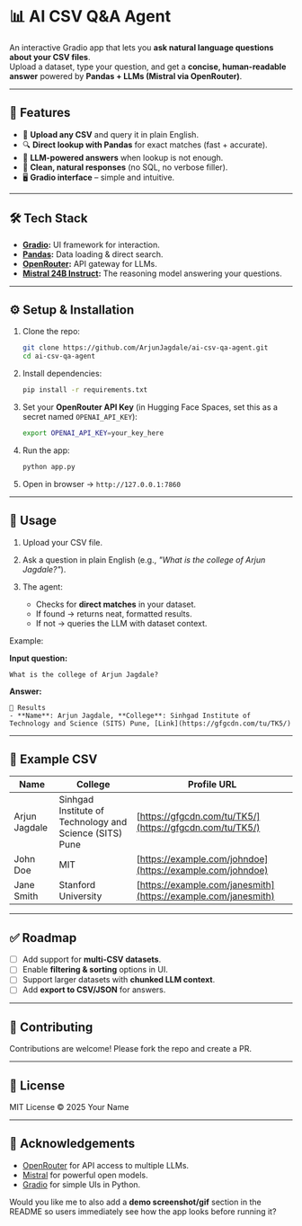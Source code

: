 # 📊 AI CSV Q&A Agent

An interactive Gradio app that lets you **ask natural language questions about your CSV files**.  
Upload a dataset, type your question, and get a **concise, human-readable answer** powered by **Pandas + LLMs (Mistral via OpenRouter)**.  

---

## 🚀 Features
- 📁 **Upload any CSV** and query it in plain English.  
- 🔍 **Direct lookup with Pandas** for exact matches (fast + accurate).  
- 🤖 **LLM-powered answers** when lookup is not enough.  
- 🎯 **Clean, natural responses** (no SQL, no verbose filler).  
- 🖥️ **Gradio interface** – simple and intuitive.  

---

## 🛠️ Tech Stack
- **[Gradio](https://www.gradio.app/):** UI framework for interaction.  
- **[Pandas](https://pandas.pydata.org/):** Data loading & direct search.  
- **[OpenRouter](https://openrouter.ai/):** API gateway for LLMs.  
- **[Mistral 24B Instruct](https://mistral.ai/):** The reasoning model answering your questions.  

---

## ⚙️ Setup & Installation

1. Clone the repo:
   ```bash
   git clone https://github.com/ArjunJagdale/ai-csv-qa-agent.git
   cd ai-csv-qa-agent
   ```

2. Install dependencies:

   ```bash
   pip install -r requirements.txt
   ```

3. Set your **OpenRouter API Key** (in Hugging Face Spaces, set this as a secret named `OPENAI_API_KEY`):

   ```bash
   export OPENAI_API_KEY=your_key_here
   ```

4. Run the app:

   ```bash
   python app.py
   ```

5. Open in browser → `http://127.0.0.1:7860`

---

## 📖 Usage

1. Upload your CSV file.
2. Ask a question in plain English (e.g., *"What is the college of Arjun Jagdale?"*).
3. The agent:

   * Checks for **direct matches** in your dataset.
   * If found → returns neat, formatted results.
   * If not → queries the LLM with dataset context.

Example:

**Input question:**

```
What is the college of Arjun Jagdale?
```

**Answer:**

```
📌 Results
- **Name**: Arjun Jagdale, **College**: Sinhgad Institute of Technology and Science (SITS) Pune, [Link](https://gfgcdn.com/tu/TK5/)
```

---

## 📂 Example CSV

| Name          | College                                                 | Profile URL                                                    |
| ------------- | ------------------------------------------------------- | -------------------------------------------------------------- |
| Arjun Jagdale | Sinhgad Institute of Technology and Science (SITS) Pune | [https://gfgcdn.com/tu/TK5/](https://gfgcdn.com/tu/TK5/)       |
| John Doe      | MIT                                                     | [https://example.com/johndoe](https://example.com/johndoe)     |
| Jane Smith    | Stanford University                                     | [https://example.com/janesmith](https://example.com/janesmith) |

---

## ✅ Roadmap

* [ ] Add support for **multi-CSV datasets**.
* [ ] Enable **filtering & sorting** options in UI.
* [ ] Support larger datasets with **chunked LLM context**.
* [ ] Add **export to CSV/JSON** for answers.

---

## 🤝 Contributing

Contributions are welcome! Please fork the repo and create a PR.

---

## 📜 License

MIT License © 2025 Your Name

---

## 🙏 Acknowledgements

* [OpenRouter](https://openrouter.ai/) for API access to multiple LLMs.
* [Mistral](https://mistral.ai/) for powerful open models.
* [Gradio](https://www.gradio.app/) for simple UIs in Python.


Would you like me to also add a **demo screenshot/gif** section in the README so users immediately see how the app looks before running it?
```
